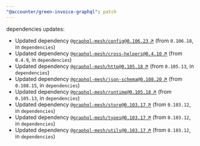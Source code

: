 ```yaml
---
"@accounter/green-invoice-graphql": patch
---
```

dependencies updates:
  - Updated dependency [`@graphql-mesh/config@0.106.23` ↗︎](https://www.npmjs.com/package/@graphql-mesh/config/v/0.106.23) (from `0.106.18`, in `dependencies`)
  - Updated dependency [`@graphql-mesh/cross-helpers@0.4.10` ↗︎](https://www.npmjs.com/package/@graphql-mesh/cross-helpers/v/0.4.10) (from `0.4.9`, in `dependencies`)
  - Updated dependency [`@graphql-mesh/http@0.105.18` ↗︎](https://www.npmjs.com/package/@graphql-mesh/http/v/0.105.18) (from `0.105.13`, in `dependencies`)
  - Updated dependency [`@graphql-mesh/json-schema@0.108.20` ↗︎](https://www.npmjs.com/package/@graphql-mesh/json-schema/v/0.108.20) (from `0.108.15`, in `dependencies`)
  - Updated dependency [`@graphql-mesh/runtime@0.105.18` ↗︎](https://www.npmjs.com/package/@graphql-mesh/runtime/v/0.105.18) (from `0.105.13`, in `dependencies`)
  - Updated dependency [`@graphql-mesh/store@0.103.17` ↗︎](https://www.npmjs.com/package/@graphql-mesh/store/v/0.103.17) (from `0.103.12`, in `dependencies`)
  - Updated dependency [`@graphql-mesh/types@0.103.17` ↗︎](https://www.npmjs.com/package/@graphql-mesh/types/v/0.103.17) (from `0.103.12`, in `dependencies`)
  - Updated dependency [`@graphql-mesh/utils@0.103.17` ↗︎](https://www.npmjs.com/package/@graphql-mesh/utils/v/0.103.17) (from `0.103.12`, in `dependencies`)
